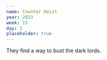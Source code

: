 ```yaml
---
name: Counter Heist
year: 2023
week: 15
day: 2
placeholder: true
---
```


They find a way to bust the dark lords.
